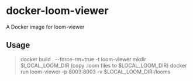 # docker-loom-viewer
A Docker image for loom-viewer

## Usage
> docker build . --force-rm=true -t loom-viewer
> mkdir $LOCAL_LOOM_DIR
> (copy .loom files to $LOCAL_LOOM_DIR)
> docker run loom-viewer -p 8003:8003 -v $LOCAL_LOOM_DIR:/looms
